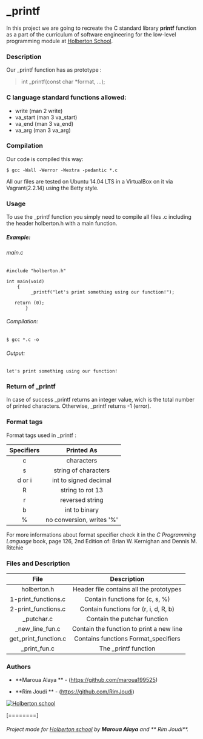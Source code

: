 #  _printf

In this project we are going to recreate the C standard library **printf** function as a part of the curriculum of software engineering for the low-level programming module at [Holberton School](https://www.holbertonschool.com/tn/en/ "Holberton School").

### Description
Our _printf function has as prototype :

> int _printf(const char *format, ...);

###  C language standard functions allowed:

- write (man 2 write)
- va_start (man 3 va_start)
- va_end (man 3 va_end)
- va_arg (man 3 va_arg)

###  Compilation

Our code is compiled this way:

`$ gcc -Wall -Werror -Wextra -pedantic *.c`

All our files are tested on Ubuntu 14.04 LTS in a VirtualBox on it via Vagrant(2.2.14) using the Betty style.

###  Usage

To use the _printf function you simply need to compile all files .c including the header holberton.h with a main function.

##### Example:

######  main.c


    #include "holberton.h"

    int main(void)
	    {
		     _printf("let's print something using our function!");

       return (0);
	       }

###### Compilation:


`$ gcc *.c -o`

###### Output:

`let's print something using our function!`

###  Return of _printf

In case of success _printf returns an integer value, wich is the total number of printed characters.
Otherwise, _printf returns -1 (error).


### Format tags

Format tags used in _printf :

|Specifiers   |  Printed As  |
| :------------: | :------------: |
| c  |  characters |
|s   | string of characters  |
|  d or i  | int to signed decimal  |
|  R | string to rot 13 |
| r  | reversed string  |
| b  | int to binary |
| %  | no conversion, writes '%'  |


For more informations about format specifier check it in the *C Programming Language* book, page 126, 2nd Edition of:
Brian W. Kernighan  and Dennis M. Ritchie



###  Files and Description

|File   | Description  |
| :------------: | :------------: |
| holberton.h  |  Header file contains all the prototypes|
| 1-print_functions.c  | Contain functions for (c, s, %) |
| 2-print_functions.c  | Contain functions for (r, i, d, R, b) |
| _putchar.c |  Contain the putchar function |
| _new_line_fun.c  | Contain the function to print a new line  |
| get_print_function.c | Contains functions Format_specifiers |
| _print_fun.c | The _printf function |



### Authors

* **Maroua Alaya ** - (https://github.com/maroua199525)

* **Rim Joudi ** - (https://github.com/RimJoudi)








[![Holberton school](https://encrypted-tbn0.gstatic.com/images?q=tbn:ANd9GcT8g8Cvqw9Z7Rx9IHGq9gKYneeM1U4_KvUNTeaCBkX2L5pFE3Ihw-5uNGs9xPSmUb5kXA&usqp=CAU)](https://www.holbertonschool.com/tn/en/ "Holberton school")





[========]





###### Project made for [Holberton school](https://www.holbertonschool.com/tn/en/ "Holberton school") by **Maroua Alaya** and ** Rim Joudi**.
